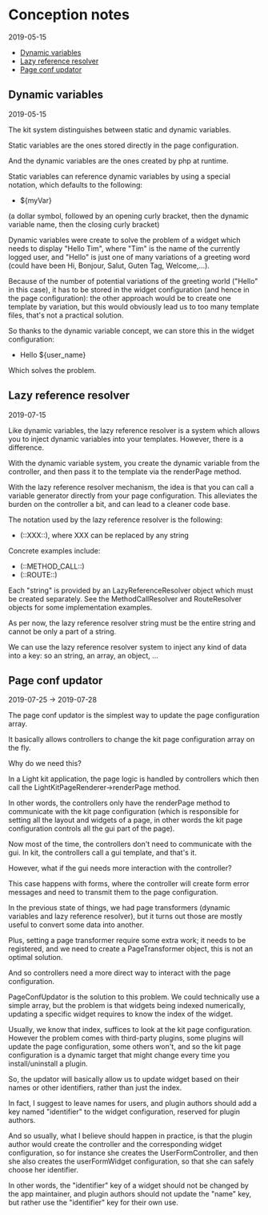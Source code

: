Conception notes 
========
2019-05-15




* [Dynamic variables](#dynamic-variables)
* [Lazy reference resolver](#lazy-reference-resolver)
* [Page conf updator](#page-conf-updator)




Dynamic variables
----------------
2019-05-15


The kit system distinguishes between static and dynamic variables.

Static variables are the ones stored directly in the page configuration.

And the dynamic variables are the ones created by php at runtime.

Static variables can reference dynamic variables by using a special notation, which defaults to the following:

- ${myVar}

(a dollar symbol, followed by an opening curly bracket, then the dynamic variable name, then the closing curly bracket)


Dynamic variables were create to solve the problem of a widget which needs to display "Hello Tim",
where "Tim" is the name of the currently logged user, and "Hello" is just one of many variations of a greeting word 
(could have been Hi, Bonjour, Salut, Guten Tag, Welcome,...).

Because of the number of potential variations of the greeting world ("Hello" in this case), it has to be stored in the 
widget configuration (and hence in the page configuration): the other approach would be to create one template by variation, 
but this would obviously lead us to too many template files, that's not a practical solution.

So thanks to the dynamic variable concept, we can store this in the widget configuration:

- Hello ${user_name}

Which solves the problem.




Lazy reference resolver
----------------
2019-07-15


Like dynamic variables, the lazy reference resolver is a system which allows you to inject dynamic variables
into your templates. However, there is a difference.

With the dynamic variable system, you create the dynamic variable from the controller, and then pass it to the template
via the renderPage method.


With the lazy reference resolver mechanism, the idea is that you can call a variable generator directly from your page configuration.
This alleviates the burden on the controller a bit, and can lead to a cleaner code base.

The notation used by the lazy reference resolver is the following:

- (::XXX::), where XXX can be replaced by any string

Concrete examples include:

- (::METHOD_CALL::) 
- (::ROUTE::)


Each "string" is provided by an LazyReferenceResolver object which must be created separately.
See the MethodCallResolver and RouteResolver objects for some implementation examples.

As per now, the lazy reference resolver string must be the entire string and cannot be only a part of a string.

We can use the lazy reference resolver system to inject any kind of data into a key: so an string, an array, an object, ...





Page conf updator 
---------------
2019-07-25 -> 2019-07-28

The page conf updator is the simplest way to update the page configuration array.

It basically allows controllers to change the kit page configuration array on the fly.


Why do we need this?

In a Light kit application, the page logic is handled by controllers which then call 
the LightKitPageRenderer->renderPage method.


In other words, the controllers only have the renderPage method to communicate with the kit page configuration (which
is responsible for setting all the layout and widgets of a page, in other words the kit page configuration controls
all the gui part of the page).


Now most of the time, the controllers don't need to communicate with the gui. In kit, the controllers call 
a gui template, and that's it.

However, what if the gui needs more interaction with the controller?

This case happens with forms, where the controller will create form error messages and need to transmit them
to the page configuration.

In the previous state of things, we had page transformers (dynamic variables and lazy reference resolver), 
but it turns out those are mostly useful to convert some data into another.

Plus, setting a page transformer require some extra work; it needs to be registered, and we need to create
a PageTransformer object, this is not an optimal solution.


And so controllers need a more direct way to interact with the page configuration.

PageConfUpdator is the solution to this problem.
We could technically use a simple array, but the problem is that widgets being indexed numerically,
updating a specific widget requires to know the index of the widget. 

Usually, we know that index, suffices to look at the kit page configuration.
However the problem comes with third-party plugins, some plugins will update the page configuration,
some others won't, and so the kit page configuration is a dynamic target that might change every
time you install/uninstall a plugin.

So, the updator will basically allow us to update widget based on their names or other identifiers, rather
than just the index.

In fact, I suggest to leave names for users, and plugin authors should add a key named "identifier"
to the widget configuration, reserved for plugin authors. 

And so usually, what I believe should happen in practice, is that the plugin author would create
the controller and the corresponding widget configuration, so for instance she creates the UserFormController,
and then she also creates the userFormWidget configuration, so that she can safely choose her identifier.

In other words, the "identifier" key of a widget should not be changed by the app maintainer,
and plugin authors should not update the "name" key, but rather use the "identifier" key for their
own use.





 







 

